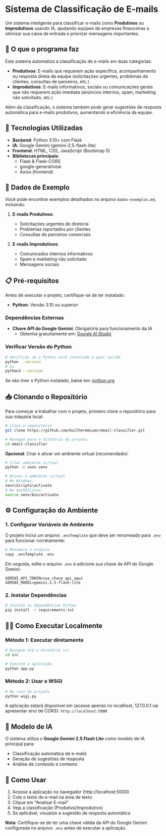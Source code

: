 # Sistema de Classificação de E-mails

Um sistema inteligente para classificar e-mails como **Produtivos** ou **Improdutivos** usando IA, ajudando equipes de empresas financeiras a otimizar sua caixa de entrada e priorizar mensagens importantes.

## 🎯 O que o programa faz

Este sistema automatiza a classificação de e-mails em duas categorias:

- **Produtivos**: E-mails que requerem ação específica, acompanhamento ou resposta direta da equipe (solicitações urgentes, problemas de clientes, consultas de parceiros, etc.)
- **Improdutivos**: E-mails informativos, sociais ou comunicações gerais que não requerem ação imediata (anúncios internos, spam, marketing não solicitado, etc.)

Além da classificação, o sistema também pode gerar sugestões de resposta automática para e-mails produtivos, aumentando a eficiência da equipe.

## 🚀 Tecnologias Utilizadas

- **Backend**: Python 3.10+ com Flask
- **IA**: Google Gemini (gemini-2.5-flash-lite)
- **Frontend**: HTML, CSS, JavaScript (Bootstrap 5)
- **Bibliotecas principais**:
  - Flask & Flask-CORS
  - google-generativeai
  - Axios (frontend)

## 📧 Dados de Exemplo

Você pode encontrar exemplos detalhados no arquivo `dados-exemplos.md`, incluindo:

1. **E-mails Produtivos**:
   - Solicitações urgentes de diretoria
   - Problemas reportados por clientes
   - Consultas de parceiros comerciais

2. **E-mails Improdutivos**:
   - Comunicados internos informativos
   - Spam e marketing não solicitado
   - Mensagens sociais

## 📋 Pré-requisitos

Antes de executar o projeto, certifique-se de ter instalado:

- **Python**: Versão 3.10 ou superior

### Dependências Externas
- **Chave API do Google Gemini**: Obrigatória para funcionamento da IA
  - Obtenha gratuitamente em: [Google AI Studio](https://aistudio.google.com/)
### Verificar Versão do Python
```bash
# Verificar se o Python está instalado e qual versão
python --version
# ou
python3 --version
```

Se não tiver o Python instalado, baixe em: [python.org](https://www.python.org/downloads/)

## 📥 Clonando o Repositório

Para começar a trabalhar com o projeto, primeiro clone o repositório para sua máquina local:

```bash
# Clone o repositório
git clone https://github.com/GuilhermeLuan/email-classifier.git

# Navegue para o diretório do projeto
cd email-classifier
```

**Opcional**: Criar e ativar um ambiente virtual (recomendado):

```bash
# Criar ambiente virtual
python -m venv venv

# Ativar o ambiente virtual
# No Windows:
venv\Scripts\activate
# No macOS/Linux:
source venv/bin/activate
```

## ⚙️ Configuração do Ambiente

### 1. Configurar Variáveis de Ambiente

O projeto inclui um arquivo `.envTemplate` que deve ser renomeado para `.env` para funcionar corretamente:

```bash
# Renomeie o arquivo
copy .envTemplate .env
```

Em seguida, edite o arquivo `.env` e adicione sua chave de API do Google Gemini:

```env
GEMINI_API_TOKEN=sua_chave_api_aqui
GEMINI_MODEL=gemini-2.5-flash-lite
```

### 2. Instalar Dependências

```bash
# Instale as dependências Python
pip install -r requirements.txt
```

## 🏃‍♂️ Como Executar Localmente

### Método 1: Executar diretamente
```bash
# Navegue até o diretório src
cd src

# Execute a aplicação
python app.py
```

### Método 2: Usar o WSGI
```bash
# Na raiz do projeto
python wsgi.py
```

A aplicação estará disponível em (acesse apenas no localhost, 127.0.0.1 vai apresentar erro de CORS): `http://localhost:5000`

## 🔑 Modelo de IA

O sistema utiliza o **Google Gemini 2.5 Flash Lite** como modelo de IA principal para:

- Classificação automática de e-mails
- Geração de sugestões de resposta
- Análise de conteúdo e contexto

## 📝 Como Usar

1. Acesse a aplicação no navegador (http://localhost:5000)
2. Cole o texto do e-mail na área de texto
3. Clique em "Analisar E-mail"
4. Veja a classificação (Produtivo/Improdutivo)
5. Se aplicável, visualize a sugestão de resposta automática

**Nota**: Certifique-se de ter uma chave válida da API do Google Gemini configurada no arquivo `.env` antes de executar a aplicação.

